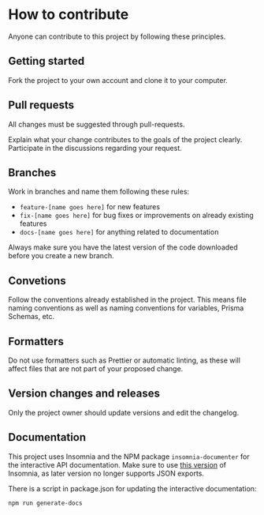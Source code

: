 # How to contribute
Anyone can contribute to this project by following these principles.

## Getting started
Fork the project to your own account and clone it to your computer.

## Pull requests
All changes must be suggested through pull-requests.

Explain what your change contributes to the goals of the project clearly. Participate in the discussions regarding your request.

## Branches
Work in branches and name them following these rules:
- `feature-[name goes here]` for new features
- `fix-[name goes here]` for bug fixes or improvements on already existing features
- `docs-[name goes here]` for anything related to documentation

Always make sure you have the latest version of the code downloaded before you create a new branch.

## Convetions
Follow the conventions already established in the project. This means file naming conventions as well as naming conventions for variables, Prisma Schemas, etc.

## Formatters
Do not use formatters such as Prettier or automatic linting, as these will affect files that are not part of your proposed change.

## Version changes and releases
Only the project owner should update versions and edit the changelog.

## Documentation
This project uses Insomnia and the NPM package `insomnia-documenter` for the interactive API documentation.
Make sure to use [this version](https://github.com/Kong/insomnia/releases/tag/core%402023.2.2) of Insomnia, as later version no longer supports JSON exports.

There is a script in package.json for updating the interactive documentation:
```console
npm run generate-docs
```